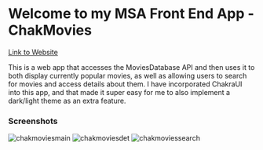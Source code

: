# Welcome to my MSA Front End App - ChakMovies

[Link to Website](bcho892.github.io/MSAFrontEnd/)

This is a web app that accesses the MoviesDatabase API and then uses it to both display currently popular movies, as well as allowing users to search for movies and access details about them. I have incorporated ChakraUI into this app, and that made it super easy for me to also implement a dark/light theme as an extra feature.

### Screenshots
![chakmoviesmain](https://user-images.githubusercontent.com/100653148/180754615-30541584-a454-409b-825c-f04c338ed37f.png)
![chakmoviesdet](https://user-images.githubusercontent.com/100653148/180754643-aa52e22d-465e-443e-9d6a-4613fa997dfc.png)
![chakmoviessearch](https://user-images.githubusercontent.com/100653148/180754658-4e7f4181-c26d-4c94-9932-465f34071b80.png)
